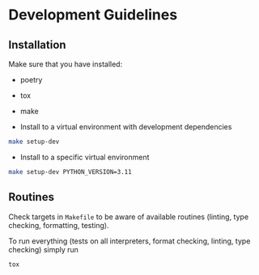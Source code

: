 # Development Guidelines

## Installation

Make sure that you have installed:

* poetry
* tox
* make

* Install to a virtual environment with development dependencies

```sh
make setup-dev
```

* Install to a specific virtual environment

```sh
make setup-dev PYTHON_VERSION=3.11
```

## Routines

Check targets in `Makefile` to be aware of available routines (linting, type checking, formatting, testing).

To run everything (tests on all interpreters, format checking, linting, type checking) simply run

```sh
tox
```
